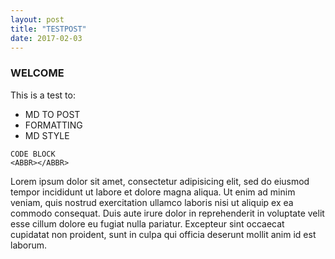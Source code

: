 ```yaml
---
layout: post
title: "TESTPOST"
date: 2017-02-03
---
```


### WELCOME 

This is a test to:

- MD TO POST
- FORMATTING
- MD STYLE

```
CODE BLOCK
<ABBR></ABBR>
```

Lorem ipsum dolor sit amet, consectetur adipisicing elit, sed do eiusmod
tempor incididunt ut labore et dolore magna aliqua. Ut enim ad minim veniam,
quis nostrud exercitation ullamco laboris nisi ut aliquip ex ea commodo
consequat. Duis aute irure dolor in reprehenderit in voluptate velit esse
cillum dolore eu fugiat nulla pariatur. Excepteur sint occaecat cupidatat non
proident, sunt in culpa qui officia deserunt mollit anim id est laborum.